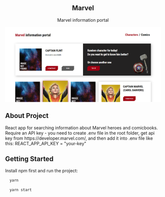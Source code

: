 <h2 align="center">Marvel</h3>

  <p align="center">
    Marvel information portal
    <br />
</p>

<!-- ABOUT THE PROJECT -->
![Alt text](src/resources/img/Marvel.png?raw=true "Marvel")

## About Project
<p>
React app for searching information about Marvel heroes and comicbooks. Require an API key - you need to create .env file in the root folder, get api key from https://developer.marvel.com/, and then add it into .env file like this:
REACT_APP_API_KEY = "your-key"
</p>

## Getting Started

Install npm first and run the project:

```sh
  yarn 
```

```sh
  yarn start
  ```
